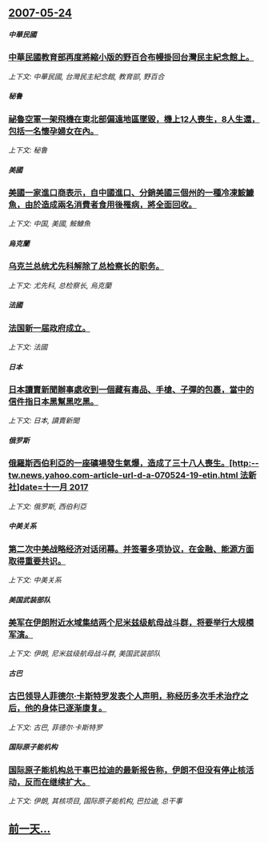 ## [2007-05-24](/news/2007/05/24/index.md)

##### 中華民國
### [中華民國教育部再度將縮小版的野百合布幔掛回台灣民主紀念館上。](/news/2007/05/24/中華民國教育部再度將縮小版的野百合布幔掛回台灣民主紀念館上.md)
_上下文: 中華民國, 台灣民主紀念館, 教育部, 野百合_

##### 秘鲁
### [祕魯空軍一架飛機在東北部偏遠地區墜毀，機上12人喪生，8人生還，包括一名懷孕婦女在內。](/news/2007/05/24/祕魯空軍一架飛機在東北部偏遠地區墜毀-機上12人喪生-8人生還-包括一名懷孕婦女在內.md)
_上下文: 秘鲁_

##### 美國
### [美國一家進口商表示，自中國進口、分銷美國三個州的一種冷凍鮟鱇魚，由於造成兩名消費者食用後罹病，將全面回收。](/news/2007/05/24/美國一家進口商表示-自中國進口-分銷美國三個州的一種冷凍鮟鱇魚-由於造成兩名消費者食用後罹病-將全面回收.md)
_上下文: 中国, 美國, 鮟鱇魚_

##### 烏克蘭
### [乌克兰总统尤先科解除了总检察长的职务。](/news/2007/05/24/乌克兰总统尤先科解除了总检察长的职务.md)
_上下文: 尤先科, 总检察长, 烏克蘭_

##### 法國
### [法国新一届政府成立。](/news/2007/05/24/法国新一届政府成立.md)
_上下文: 法國_

##### 日本
### [日本讀賣新聞辦事處收到一個藏有毒品、手槍、子彈的包裹，當中的信件指日本黑幫黑吃黑。](/news/2007/05/24/日本讀賣新聞辦事處收到一個藏有毒品-手槍-子彈的包裹-當中的信件指日本黑幫黑吃黑.md)
_上下文: 日本, 讀賣新聞_

##### 俄罗斯
### [俄羅斯西伯利亞的一座礦場發生氣爆，造成了三十八人喪生。[http:--tw.news.yahoo.com-article-url-d-a-070524-19-etin.html 法新社]date=十一月 2017 ](/news/2007/05/24/俄羅斯西伯利亞的一座礦場發生氣爆-造成了三十八人喪生-http-twnewsyahoocom-article.md)
_上下文: 俄罗斯, 西伯利亞_

##### 中美关系
### [第二次中美战略经济对话闭幕。并签署多项协议，在金融、能源方面取得重要共识。](/news/2007/05/24/第二次中美战略经济对话闭幕-并签署多项协议-在金融-能源方面取得重要共识.md)
_上下文: 中美关系_

##### 美国武装部队
### [美军在伊朗附近水域集结两个尼米兹级航母战斗群，将要举行大规模军演。](/news/2007/05/24/美军在伊朗附近水域集结两个尼米兹级航母战斗群-将要举行大规模军演.md)
_上下文: 伊朗, 尼米兹级航母战斗群, 美国武装部队_

##### 古巴
### [古巴领导人菲德尔·卡斯特罗发表个人声明，称经历多次手术治疗之后，他的身体已逐渐康复。](/news/2007/05/24/古巴领导人菲德尔-卡斯特罗发表个人声明-称经历多次手术治疗之后-他的身体已逐渐康复.md)
_上下文: 古巴, 菲德尔·卡斯特罗_

##### 国际原子能机构
### [国际原子能机构总干事巴拉迪的最新报告称，伊朗不但没有停止核活动，反而在继续扩大。](/news/2007/05/24/国际原子能机构总干事巴拉迪的最新报告称-伊朗不但没有停止核活动-反而在继续扩大.md)
_上下文: 伊朗, 其核项目, 国际原子能机构, 巴拉迪, 总干事_

## [前一天...](/news/2007/05/23/index.md)

